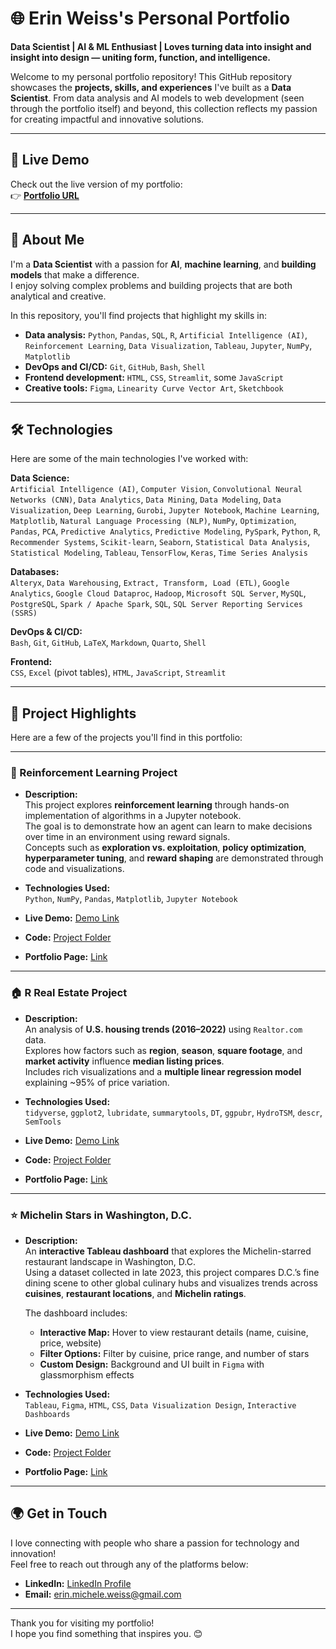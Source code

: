 # 🌐 Erin Weiss's Personal Portfolio  
**Data Scientist | AI & ML Enthusiast | Loves turning data into insight and insight into design — uniting form, function, and intelligence.**

Welcome to my personal portfolio repository! 
This GitHub repository showcases the **projects, skills, and experiences** I've built as a **Data Scientist**. From data analysis and AI models to web development (seen through the portfolio itself) and beyond, this collection reflects my passion for creating impactful and innovative solutions.

---

## 🔗 Live Demo  

Check out the live version of my portfolio:  
👉 [**Portfolio URL**](https://erin-weiss.github.io/index.html)

---

## 🚀 About Me  

I'm a **Data Scientist** with a passion for **AI**, **machine learning**, and **building models** that make a difference.  
I enjoy solving complex problems and building projects that are both analytical and creative.  

In this repository, you'll find projects that highlight my skills in:  

- **Data analysis:** `Python`, `Pandas`, `SQL`, `R`, `Artificial Intelligence (AI)`, `Reinforcement Learning`, `Data Visualization`, `Tableau`, `Jupyter`, `NumPy`, `Matplotlib`  
- **DevOps and CI/CD:** `Git`, `GitHub`, `Bash`, `Shell`  
- **Frontend development:** `HTML`, `CSS`, `Streamlit`, some `JavaScript`  
- **Creative tools:** `Figma`, `Linearity Curve Vector Art`, `Sketchbook`  

---

## 🛠️ Technologies  

Here are some of the main technologies I've worked with:  

**Data Science:**  
`Artificial Intelligence (AI)`, `Computer Vision`, `Convolutional Neural Networks (CNN)`, `Data Analytics`, `Data Mining`, `Data Modeling`, `Data Visualization`, `Deep Learning`, `Gurobi`, `Jupyter Notebook`, `Machine Learning`, `Matplotlib`, `Natural Language Processing (NLP)`, `NumPy`, `Optimization`, `Pandas`, `PCA`, `Predictive Analytics`, `Predictive Modeling`, `PySpark`, `Python`, `R`, `Recommender Systems`, `Scikit-learn`, `Seaborn`, `Statistical Data Analysis`, `Statistical Modeling`, `Tableau`, `TensorFlow`, `Keras`, `Time Series Analysis`

**Databases:**  
`Alteryx`, `Data Warehousing`, `Extract, Transform, Load (ETL)`, `Google Analytics`, `Google Cloud Dataproc`, `Hadoop`, `Microsoft SQL Server`, `MySQL`, `PostgreSQL`, `Spark / Apache Spark`, `SQL`, `SQL Server Reporting Services (SSRS)`

**DevOps & CI/CD:**  
`Bash`, `Git`, `GitHub`, `LaTeX`, `Markdown`, `Quarto`, `Shell`

**Frontend:**  
`CSS`, `Excel` (pivot tables), `HTML`, `JavaScript`, `Streamlit`

---

## 📂 Project Highlights  

Here are a few of the projects you'll find in this portfolio:  

---

### 🤖 Reinforcement Learning Project  

- **Description:**  
  This project explores **reinforcement learning** through hands-on implementation of algorithms in a Jupyter notebook.  
  The goal is to demonstrate how an agent can learn to make decisions over time in an environment using reward signals.  
  Concepts such as **exploration vs. exploitation**, **policy optimization**, **hyperparameter tuning**, and **reward shaping** are demonstrated through code and visualizations.  

- **Technologies Used:**  
  `Python`, `NumPy`, `Pandas`, `Matplotlib`, `Jupyter Notebook`  

- **Live Demo:** [Demo Link](https://colab.research.google.com/drive/1AdGevMypjOROYdtjgmwzJGFNswwUC5mm?usp=sharing)  
- **Code:** [Project Folder](https://github.com/Erin-Weiss/reinforcement-learning)  
- **Portfolio Page:** [Link](https://github.com/Erin-Weiss/reinforcement-learning)  

---

### 🏠 R Real Estate Project  

- **Description:**  
  An analysis of **U.S. housing trends (2016–2022)** using `Realtor.com` data.  
  Explores how factors such as **region**, **season**, **square footage**, and **market activity** influence **median listing prices**.  
  Includes rich visualizations and a **multiple linear regression model** explaining ~95% of price variation.  

- **Technologies Used:**  
  `tidyverse`, `ggplot2`, `lubridate`, `summarytools`, `DT`, `ggpubr`, `HydroTSM`, `descr`, `SemTools`  

- **Live Demo:** [Demo Link](https://erin-weiss.github.io/R-Real-Estate-Project/)  
- **Code:** [Project Folder](https://github.com/Erin-Weiss/R-Real-Estate-Project)  
- **Portfolio Page:** [Link](https://erin-weiss.github.io/articles/Real-Estate.html)  

---

### ⭐ Michelin Stars in Washington, D.C.  

- **Description:**  
  An **interactive Tableau dashboard** that explores the Michelin-starred restaurant landscape in Washington, D.C.  
  Using a dataset collected in late 2023, this project compares D.C.’s fine dining scene to other global culinary hubs and visualizes trends across **cuisines**, **restaurant locations**, and **Michelin ratings**.  

  The dashboard includes:  
  - **Interactive Map:** Hover to view restaurant details (name, cuisine, price, website)  
  - **Filter Options:** Filter by cuisine, price range, and number of stars  
  - **Custom Design:** Background and UI built in `Figma` with glassmorphism effects  

- **Technologies Used:**  
  `Tableau`, `Figma`, `HTML`, `CSS`, `Data Visualization Design`, `Interactive Dashboards`  

- **Live Demo:** [Demo Link](https://erin-weiss.github.io/tableau-DC-food-dashboard/)  
- **Code:** [Project Folder](https://github.com/Erin-Weiss/tableau-DC-food-dashboard)  
- **Portfolio Page:** [Link](https://erin-weiss.github.io/articles/Tableau-1.html)  

---

## 🌍 Get in Touch  

I love connecting with people who share a passion for technology and innovation!  
Feel free to reach out through any of the platforms below:  

- **LinkedIn:** [LinkedIn Profile](https://www.linkedin.com/in/erinweiss3/)  
- **Email:** [erin.michele.weiss@gmail.com](mailto:erin.michele.weiss@gmail.com)  

---

Thank you for visiting my portfolio!  
I hope you find something that inspires you. 😊  
